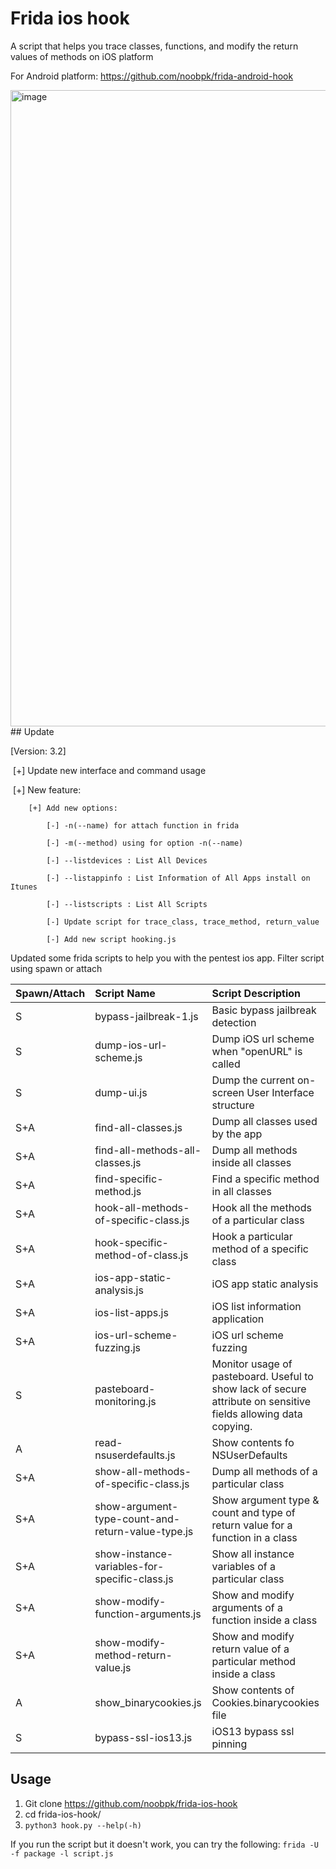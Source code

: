 # Frida ios hook
A script that helps you trace classes, functions, and modify the return values of methods on iOS platform

For Android platform: https://github.com/noobpk/frida-android-hook

<img width="1018" alt="image" src="https://user-images.githubusercontent.com/31820707/97841353-3aed8f80-1d18-11eb-9047-b31cad44b0c0.png">
## Update

[Version: 3.2]

​	[+] Update new interface and command usage

​	[+] New feature:

        [+] Add new options: 
        
            [-] -n(--name) for attach function in frida
            
            [-] -m(--method) using for option -n(--name)
            
            [-] --listdevices : List All Devices
            
            [-] --listappinfo : List Information of All Apps install on Itunes
            
            [-] --listscripts : List All Scripts

            [-] Update script for trace_class, trace_method, return_value

            [-] Add new script hooking.js

Updated some frida scripts to help you with the pentest ios app. Filter script using spawn or attach 

|Spawn/Attach|Script Name| Script Description|
|:---|:---|:---|
|S|bypass-jailbreak-1.js|Basic bypass jailbreak detection|
|S|dump-ios-url-scheme.js|Dump iOS url scheme when "openURL" is called|
|S|dump-ui.js|Dump the current on-screen User Interface structure|
|S+A|find-all-classes.js|Dump all classes used by the app|
|S+A|find-all-methods-all-classes.js|Dump all methods inside all classes|
|S+A|find-specific-method.js|Find a specific method in all classes|
|S+A|hook-all-methods-of-specific-class.js|Hook all the methods of a particular class|
|S+A|hook-specific-method-of-class.js|Hook a particular method of a specific class|
|S+A|ios-app-static-analysis.js|iOS app static analysis|
|S+A|ios-list-apps.js|iOS list information application|
|S+A|ios-url-scheme-fuzzing.js|iOS url scheme fuzzing|
|S|pasteboard-monitoring.js|Monitor usage of pasteboard. Useful to show lack of secure attribute on sensitive fields allowing data copying.|
|A|read-nsuserdefaults.js|Show contents fo NSUserDefaults|
|S+A|show-all-methods-of-specific-class.js|Dump all methods of a particular class|
|S+A|show-argument-type-count-and-return-value-type.js|Show argument type & count and type of return value for a function in a class|
|S+A|show-instance-variables-for-specific-class.js|Show all instance variables of a particular class|
|S+A|show-modify-function-arguments.js|Show and modify arguments of a function inside a class|
|S+A|show-modify-method-return-value.js|Show and modify return value of a particular method inside a class|
|A|show_binarycookies.js|Show contents of Cookies.binarycookies file|
|S|bypass-ssl-ios13.js|iOS13 bypass ssl pinning|

## Usage
1. Git clone https://github.com/noobpk/frida-ios-hook
1. cd frida-ios-hook/
1. ```python3 hook.py --help(-h)```

If you run the script but it doesn't work, you can try the following:
```frida -U -f package -l script.js```
